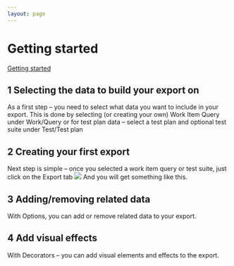```yaml
---
layout: page
---
```

# Getting started
[Getting started](gettingStarted)

## 1 Selecting the data to build your export on 
As a first step – you need to select what data you want to include in your export. This is done by selecting (or creating your own) Work Item Query under Work/Query  or for test plan data – select a test plan and optional test suite under Test/Test plan  

## 2 Creating your first export 
Next step is simple – once you selected a work item query or test suite, just click on the Export tab
 ![](foo)
And you will get something like this. 
 

## 3 Adding/removing related data 
With Options, you can add or remove related data to your export. 


## 4 Add visual effects 
With Decorators – you can add visual elements and effects to the export. 
